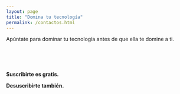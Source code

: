 ```yaml
---
layout: page
title: "Domina tu tecnología"
permalink: /contactos.html
---
```


Apúntate para dominar tu tecnología antes de que ella te domine a ti.

<br>

<div class="ml-embedded" data-form="gaMvNP"></div>

<br>
<br>

**Suscribirte es gratis.**

**Desuscribirte también.**

<br>
